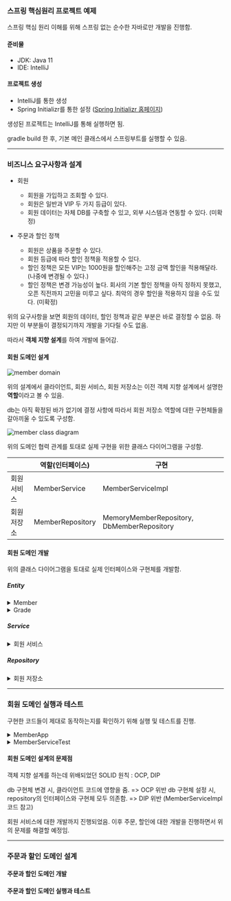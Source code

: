 ### 스프링 핵심원리 프로젝트 예제

스프링 핵심 원리 이해를 위해 스프링 없는 순수한 자바로만 개발을 진행함.

#### 준비물

- JDK: Java 11
- IDE: IntelliJ

#### 프로젝트 생성

- IntelliJ를 통한 생성
- Spring Initializr를 통한 설정 ([Spring Initializr 홈페이지](https://start.spring.io/))


생성된 프로젝트는 IntelliJ를 통해 실행하면 됨.

gradle build 한 후, 기본 메인 클래스에서 스프링부트를 실행할 수 있음.

-----

### 비즈니스 요구사항과 설계

- 회원
    - 회원을 가입하고 조회할 수 있다.
    - 회원은 일반과 VIP 두 가지 등급이 있다.
    - 회원 데이터는 자체 DB를 구축할 수 있고, 외부 시스템과 연동할 수 있다. (미확정)
 

- 주문과 할인 정책
    - 회원은 상품을 주문할 수 있다.
    - 회원 등급에 따라 할인 정책을 적용할 수 있다.
    - 할인 정책은 모든 VIP는 1000원을 할인해주는 고정 금액 할인을 적용해달라. (나중에 변경될 수 있다.)
    - 할인 정책은 변경 가능성이 높다. 회사의 기본 할인 정책을 아직 정하지 못했고, 오픈 직전까지 고민을 미루고 싶다. 최악의 경우 할인을 적용하지 않을 수도 있다. (미확정)

위의 요구사항을 보면 회원의 데이터, 할인 정책과 같은 부분은 바로 결정할 수 없음.
하지만 이 부분들이 결정되기까지 개발을 기다릴 수도 없음.

따라서 <b>객체 지향 설계</b>를 하여 개발에 들어감.

#### 회원 도메인 설계

![member domain](https://img1.daumcdn.net/thumb/R1280x0/?scode=mtistory2&fname=https%3A%2F%2Fblog.kakaocdn.net%2Fdn%2FOqUwO%2Fbtrr04oVc9H%2FFNa7I6ywvTpVtK2ffcQ56K%2Fimg.png)

위의 설계에서 클라이언트, 회원 서비스, 회원 저장소는 이전 객체 지향 설계에서 설명한 <b>역할</b>이라고 볼 수 있음.

db는 아직 확정된 바가 없기에 결정 사항에 따라서 회원 저장소 역할에 대한 구현체들을 갈아끼울 수 있도록 구성함.

![member class diagram](https://img1.daumcdn.net/thumb/R1280x0/?scode=mtistory2&fname=https%3A%2F%2Fblog.kakaocdn.net%2Fdn%2FTldfV%2Fbtrr2z9i4TL%2Fx7gK2KCkywRu0zv0zZgCm0%2Fimg.png)


위의 도메인 협력 관계를 토대로 실제 구현을 위한 클래스 다이어그램을 구성함.

| |역할(인터페이스)|구현|
|---|---|---|
|회원 서비스|MemberService|MemberServiceImpl|
|회원 저장소|MemberRepository|MemoryMemberRepository, DbMemberRepository|


#### 회원 도메인 개발

위의 클래스 다이어그램을 토대로 실제 인터페이스와 구현체를 개발함.


##### Entity

<details>
<summary>Member</summary>

``` java
public class Member {

    private Long id;
    private String name;
    private Grade grade;

    public Member(Long id, String name, Grade grade) {
        this.id = id;
        this.name = name;
        this.grade = grade;
    }

    public Long getId() {
        return id;
    }

    public void setId(Long id) {
        this.id = id;
    }

    public String getName() {
        return name;
    }

    public void setName(String name) {
        this.name = name;
    }

    public Grade getGrade() {
        return grade;
    }

    public void setGrade(Grade grade) {
        this.grade = grade;
    }
}
```

</details>

<details>
<summary>Grade</summary>

``` java
public enum Grade {
    BASIC,
    VIP
}
```

</details>

##### Service

<details>
<summary>회원 서비스</summary>


``` java
public interface MemberService {

    void join(Member member);

    Member findMember(Long memberId);
}
```


``` java
public class MemberServiceImpl implements MemberService{

    private MemberRepository memberRepository = new MemoryMemberRepository();

    @Override
    public void join(Member member) {
        memberRepository.save(member);
    }

    @Override
    public Member findMember(Long memberId) {
        return memberRepository.findById(memberId);
    }
}
```

</details>

##### Repository

<details>
<summary>회원 저장소</summary>

``` java
public interface MemberRepository {

    void save(Member member);

    Member findById(Long memberId);
}
```

``` java
//memorymemberrepository -> 아직 db가 정해지지 않음.
public class MemoryMemberRepository implements MemberRepository{

    private static Map<Long, Member> store = new HashMap<>();
    //여기서 그냥 Hashmap 쓰면 동시성 문제 발생, 따라서 concurrenthashmap 사용해야함. 일단은 해당 문제는 배제해놓고 진행.


    @Override
    public void save(Member member) {
        store.put(member.getId(), member);
    }

    @Override
    public Member findById(Long memberId) {
        return store.get(memberId);
    }
}
```

</details>

-----

### 회원 도메인 실행과 테스트

구현한 코드들이 제대로 동작하는지를 확인하기 위해 실행 및 테스트를 진행.

<details>
<summary>MemberApp</summary>

``` java
//순수 자바 코드로 작성. 스프링 관련 없음.
public class MemberApp {

    public static void main(String[] args) {
        MemberService memberService = new MemberServiceImpl();
        Member member = new Member(1L, "memberA", Grade.VIP);
        memberService.join(member);

        Member findMember = memberService.findMember(1L);
        System.out.println("new member = " + member.getName());
        System.out.println("find member = " + findMember.getName());
    }
}
```

![MemberApp](https://user-images.githubusercontent.com/101541542/160342149-ee79cbf1-9411-4b55-b4f8-5817aa479ed3.png)

실행하면 설정한대로 회원 가입 및 조회가 잘된 것을 확인할 수 있음.
하지만 어플리케이션 로직으로 테스트하는 것은 좋은 방법이 아님.

JUnit을 활용한 TDD 방식의 테스트 코드를 작성.


</details>


<details>
<summary>MemberServiceTest</summary>
<br>
TDD방식의 테스트 코드 작성.

- Given, When, Then 구조

``` java

public class MemberServiceTest {

    private MemberService memberService = new MemberServiceImpl();

    @Test
    void join(){

        //given
        Member member = new Member(1L, "memberA", Grade.VIP);

        //when
        memberService.join(member);
        Member findMember = memberService.findMember(1L);

        //then
        Assertions.assertThat(member).isEqualTo(findMember);

    }
}
```

![MemberServiceTest](https://user-images.githubusercontent.com/101541542/160347037-d966fdce-c12a-4fad-aec9-852e9c6cfdb3.png)

위와 같이 테스트 결과를 확인할 수 있음.

main에서 검증을 할 때는 직접 해당 결과가 맞는지 눈으로 확인해야 함.
하지만 테스트 코드를 작성하면 바로 fail에 대한 확인이 가능함.
테스트 코드 작성은 필수적.


</details>


#### 회원 도메인 설계의 문제점

객체 지향 설계를 하는데 위배되었던 SOLID 원칙 : OCP, DIP

db 구현체 변경 시, 클라이언트 코드에 영향을 줌. => OCP 위반
db 구현체 설정 시, repository의 인터페이스와 구현체 모두 의존함. => DIP 위반
(MemberServiceImpl 코드 참고)

회원 서비스에 대한 개발까지 진행되었음.
이후 주문, 할인에 대한 개발을 진행하면서 위의 문제를 해결할 예정임.

----

### 주문과 할인 도메인 설계


#### 주문과 할인 도메인 개발


#### 주문과 할인 도메인 실행과 테스트